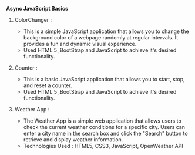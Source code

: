 **Async JavaScript Basics**

 1. ColorChanger : 
	 - This is a simple JavaScript application that allows you to change the background color of a webpage randomly at regular intervals. It provides a fun and dynamic visual experience.
	 - Used HTML 5 ,BootStrap and JavaScript to achieve it's desired functionality.

2. Counter :
	- This is a basic JavaScript application that allows you to start, stop, and reset a counter.
	- Used HTML 5 ,BootStrap and JavaScript to achieve it's desired functionality.

3. Weather App : 
	- The Weather App is a simple web application that allows users to check the current weather conditions for a specific city. Users can enter a city name in the search box and click the "Search" button to retrieve and display weather information.
	- Technologies Used : HTML5, CSS3, JavaScript, OpenWeather API
